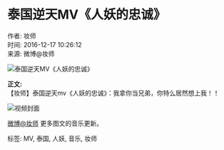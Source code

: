 # 泰国逆天MV《人妖的忠诚》

作者: 妆师  
时间: 2016-12-17 10:26:12  
来源: 微博@妆师  

![泰国逆天MV《人妖的忠诚》](//i2.hdslb.com/bfs/archive/309d0ae8bd35e2184392caa2e1c63d2f7d124cae.jpg@100w_100h_1c.webp)

**正文:**  
【妆师】泰国逆天mv《人妖的忠诚》：我拿你当兄弟，你特么居然想上我！！

![视频封面](//i2.hdslb.com/bfs/archive/309d0ae8bd35e2184392caa2e1c63d2f7d124cae.jpg@518w_290h_1c_!web-video-share-cover.webp)

[微博@妆师](http://weibo.com/61ove) 更多图文的音乐更新。  

标签: MV, 泰国, 人妖, 音乐, 妆师
